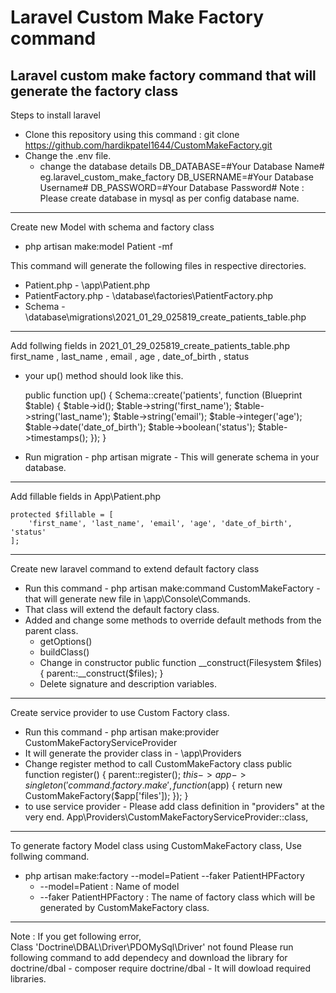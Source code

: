 # Laravel Custom Make Factory command
  Laravel custom make factory command that will generate the factory class
------------------------------------------------------------------------------------------
Steps to install laravel 
- Clone this repository using this command : git clone https://github.com/hardikpatel1644/CustomMakeFactory.git
- Change the .env file.
    - change the database details 
        DB_DATABASE=#Your Database Name# eg.laravel_custom_make_factory
        DB_USERNAME=#Your Database Username#
        DB_PASSWORD=#Your Database Password#
Note :  Please create database in mysql as per config database name.
------------------------------------------------------------------------------------------
Create new Model with schema and factory class
- php artisan make:model Patient -mf

This command will generate the following files in respective directories.
- Patient.php - \app\Patient.php
- PatientFactory.php - \database\factories\PatientFactory.php
- Schema -  \database\migrations\2021_01_29_025819_create_patients_table.php
------------------------------------------------------------------------------------------
Add follwing fields in 2021_01_29_025819_create_patients_table.php
first_name , last_name , email , age , date_of_birth , status
- your up() method should look like this.

    public function up()
    {
        Schema::create('patients', function (Blueprint $table) {
            $table->id();
            $table->string('first_name');
            $table->string('last_name');
            $table->string('email');
            $table->integer('age');
            $table->date('date_of_birth');
            $table->boolean('status');
            $table->timestamps();
        });
    }
- Run migration - php artisan migrate - This will generate schema in your database.
------------------------------------------------------------------------------------------
Add fillable fields in App\Patient.php 

    protected $fillable = [
        'first_name', 'last_name', 'email', 'age', 'date_of_birth', 'status'
    ];
------------------------------------------------------------------------------------------
Create new laravel command to extend default factory class
- Run this command - php artisan make:command CustomMakeFactory - that will generate new file in \app\Console\Commands.
- That class will extend the default factory class.
- Added and change some methods to override default methods from the parent class.
    - getOptions()
    - buildClass()
    - Change in constructor 
        public function __construct(Filesystem $files)
        {
            parent::__construct($files);
        }
    - Delete signature and description variables.
------------------------------------------------------------------------------------------
Create service provider to use Custom Factory class.
- Run this command -  php artisan make:provider CustomMakeFactoryServiceProvider
- It will generate the provider class in - \app\Providers
- Change register method to call CustomMakeFactory class
    public function register()
    {
        parent::register();
        $this->app->singleton('command.factory.make', function ($app) {
            return new CustomMakeFactory($app['files']);
        });
    }
- to use service provider - Please add class definition in "providers" at the very end.
           App\Providers\CustomMakeFactoryServiceProvider::class,
------------------------------------------------------------------------------------------
To generate factory Model class using CustomMakeFactory class, Use follwing command.
- php artisan make:factory --model=Patient --faker PatientHPFactory
    - --model=Patient : Name of model
    - --faker PatientHPFactory : The name of factory class which will be generated by CustomMakeFactory class.
-----------------------------------------------------------------------------------------

Note : If you get following error,  
        Class 'Doctrine\DBAL\Driver\PDOMySql\Driver' not found
        Please run following command to add dependecy and download the library for doctrine/dbal
      - composer require doctrine/dbal - It will dowload required libraries.









